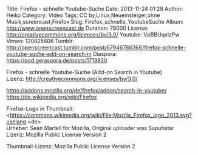 Title: Firefox - schnelle Youtube-Suche
Date: 2013-11-24 01:28
Author: Heiko
Category: Video
Tags: CC by,Linux,Neueinsteiger,ohne Musik,screencast,Firefox
Slug: Firefox_schnelle_YoutubeSuche
Album: http://www.openscreencast.de
Duration: 78000
License: http://creativecommons.org/licenses/by/3.0/
Youtube: VpBBUqxlzPw
Vimeo: 120825606
Tumblr: http://openscreencast.tumblr.com/post/67946786366/firefox-schnelle-youtube-suche-add-on-search-in
Diaspora: https://pod.geraspora.de/posts/1713920

Firefox - schnelle Youtube-Suche (Add-on Search in Youtube)  
Lizenz: <http://creativecommons.org/licenses/by/3.0/>  
  
<https://addons.mozilla.org/de/firefox/addon/search-in-youtube/>  
<https://de.wikipedia.org/wiki/Firefox>  
  
Firefox-Logo in Thumbnail:  
<https://commons.wikimedia.org/wiki/File:Mozilla_Firefox_logo_2013.svg?uselang
=de>  
Urheber: Sean Martell for Mozilla, Original uploader was Supuhstar  
Lizenz: Mozilla Public License Version 2  
  
Thumbnail-Lizenz: Mozilla Public License Version 2

